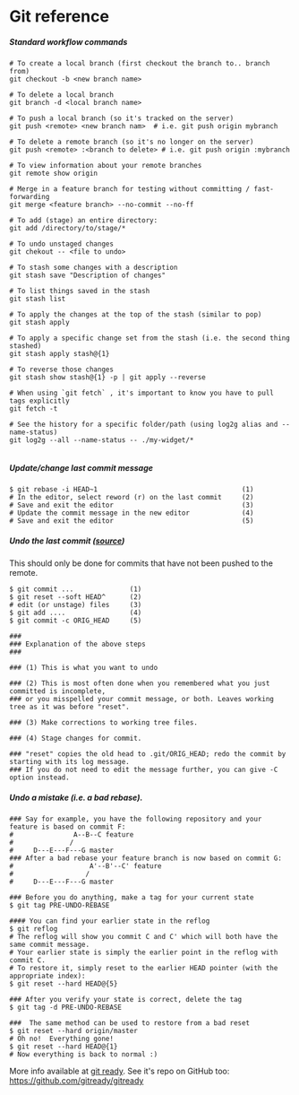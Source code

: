 # Git reference 

##### Standard workflow commands
```shell
# To create a local branch (first checkout the branch to.. branch from)
git checkout -b <new branch name>

# To delete a local branch
git branch -d <local branch name>

# To push a local branch (so it's tracked on the server)
git push <remote> <new branch nam>  # i.e. git push origin mybranch

# To delete a remote branch (so it's no longer on the server)
git push <remote> :<branch to delete> # i.e. git push origin :mybranch

# To view information about your remote branches
git remote show origin 

# Merge in a feature branch for testing without committing / fast-forwarding
git merge <feature branch> --no-commit --no-ff

# To add (stage) an entire directory:
git add /directory/to/stage/*

# To undo unstaged changes
git chekout -- <file to undo>

# To stash some changes with a description
git stash save "Description of changes"

# To list things saved in the stash
git stash list

# To apply the changes at the top of the stash (similar to pop)
git stash apply

# To apply a specific change set from the stash (i.e. the second thing stashed)
git stash apply stash@{1}

# To reverse those changes
git stash show stash@{1} -p | git apply --reverse

# When using `git fetch` , it's important to know you have to pull tags explicitly
git fetch -t

# See the history for a specific folder/path (using log2g alias and --name-status)
git log2g --all --name-status -- ./my-widget/*


```
##### Update/change last commit message
```shell
$ git rebase -i HEAD~1                                    (1)
# In the editor, select reword (r) on the last commit     (2)
# Save and exit the editor                                (3)
# Update the commit message in the new editor             (4)
# Save and exit the editor                                (5)
```

##### Undo the last commit ([source](http://stackoverflow.com/a/927386/320399))
This should only be done for commits that have not been pushed to the remote.
```shell
$ git commit ...              (1)
$ git reset --soft HEAD^      (2)
# edit (or unstage) files     (3)
$ git add ....                (4)
$ git commit -c ORIG_HEAD     (5)

### 
### Explanation of the above steps
### 

### (1) This is what you want to undo

### (2) This is most often done when you remembered what you just committed is incomplete, 
### or you misspelled your commit message, or both. Leaves working tree as it was before "reset".

### (3) Make corrections to working tree files.

### (4) Stage changes for commit.

### "reset" copies the old head to .git/ORIG_HEAD; redo the commit by starting with its log message.
### If you do not need to edit the message further, you can give -C option instead.

```

##### Undo a mistake (i.e. a bad rebase).
```shell
### Say for example, you have the following repository and your feature is based on commit F:
#               A--B--C feature
#              /   
#     D---E---F---G master
### After a bad rebase your feature branch is now based on commit G:
#                   A'--B'--C' feature
#                  /
#     D---E---F---G master

### Before you do anything, make a tag for your current state
$ git tag PRE-UNDO-REBASE

#### You can find your earlier state in the reflog
$ git reflog
# The reflog will show you commit C and C' which will both have the same commit message.
# Your earlier state is simply the earlier point in the reflog with commit C.
# To restore it, simply reset to the earlier HEAD pointer (with the appropriate index):
$ git reset --hard HEAD@{5}

### After you verify your state is correct, delete the tag
$ git tag -d PRE-UNDO-REBASE

###  The same method can be used to restore from a bad reset
$ git reset --hard origin/master 
# Oh no!  Everything gone!
$ git reset --hard HEAD@{1}
# Now everything is back to normal :)
```

More info available at <a href="http://gitready.com/">git ready</a>.  See it's repo 
on GitHub too: https://github.com/gitready/gitready 

<!-- Remember ```` needs to be at the end of shell segments, per GitHub Flavored 
Markdown ( http://github.github.com/github-flavored-markdown/ ) and real scripts 
should always end with a new line -->



